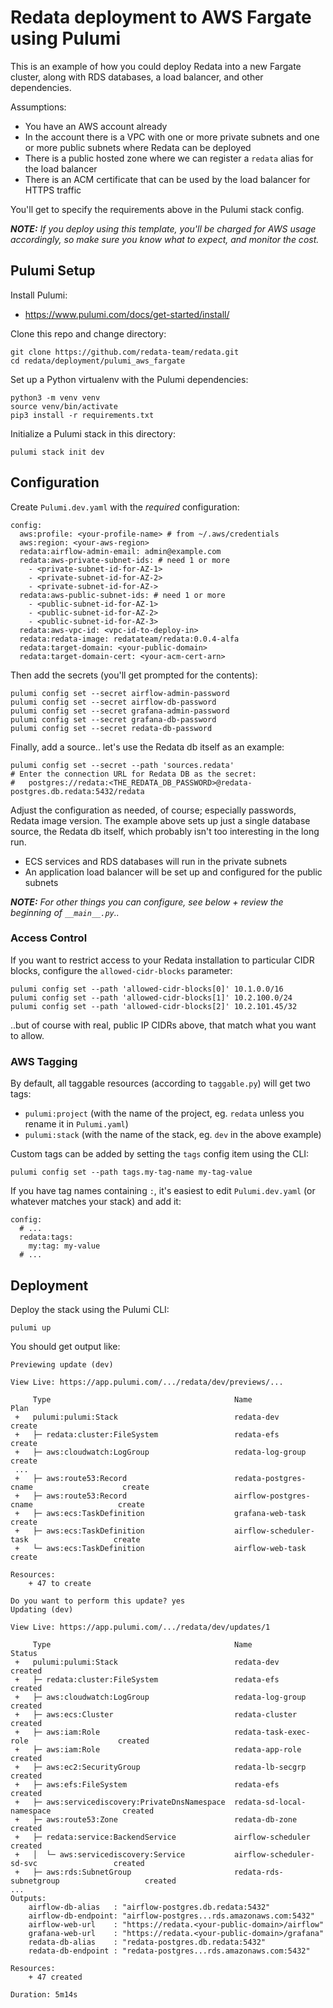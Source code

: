 # Redata deployment to AWS Fargate using Pulumi

This is an example of how you could deploy Redata into a new Fargate cluster, along with RDS databases, a load balancer, and other dependencies.

Assumptions:
  - You have an AWS account already
  - In the account there is a VPC with one or more private subnets and one or more public subnets where Redata can be deployed
  - There is a public hosted zone where we can register a `redata` alias for the load balancer
  - There is an ACM certificate that can be used by the load balancer for HTTPS traffic

You'll get to specify the requirements above in the Pulumi stack config.

_**NOTE:** If you deploy using this template, you'll be charged for AWS usage accordingly, so make sure you know what to expect, and monitor the cost._

## Pulumi Setup

Install Pulumi:

  - https://www.pulumi.com/docs/get-started/install/


Clone this repo and change directory:

    git clone https://github.com/redata-team/redata.git
    cd redata/deployment/pulumi_aws_fargate

Set up a Python virtualenv with the Pulumi dependencies:

```
python3 -m venv venv
source venv/bin/activate
pip3 install -r requirements.txt
```

Initialize a Pulumi stack in this directory:

    pulumi stack init dev

## Configuration

Create `Pulumi.dev.yaml` with the _required_ configuration:

```
config:
  aws:profile: <your-profile-name> # from ~/.aws/credentials
  aws:region: <your-aws-region>
  redata:airflow-admin-email: admin@example.com
  redata:aws-private-subnet-ids: # need 1 or more
    - <private-subnet-id-for-AZ-1>
    - <private-subnet-id-for-AZ-2>
    - <private-subnet-id-for-AZ->
  redata:aws-public-subnet-ids: # need 1 or more
    - <public-subnet-id-for-AZ-1>
    - <public-subnet-id-for-AZ-2>
    - <public-subnet-id-for-AZ-3>
  redata:aws-vpc-id: <vpc-id-to-deploy-in>
  redata:redata-image: redatateam/redata:0.0.4-alfa
  redata:target-domain: <your-public-domain>
  redata:target-domain-cert: <your-acm-cert-arn>

```

Then add the secrets (you'll get prompted for the contents):

    pulumi config set --secret airflow-admin-password
    pulumi config set --secret airflow-db-password
    pulumi config set --secret grafana-admin-password
    pulumi config set --secret grafana-db-password
    pulumi config set --secret redata-db-password

Finally, add a source.. let's use the Redata db itself as an example:

    pulumi config set --secret --path 'sources.redata'
    # Enter the connection URL for Redata DB as the secret:
    #   postgres://redata:<THE_REDATA_DB_PASSWORD>@redata-postgres.db.redata:5432/redata

Adjust the configuration as needed, of course; especially passwords, Redata image version. The example above sets up just a single database source, the Redata db itself, which probably isn't too interesting in the long run.

- ECS services and RDS databases will run in the private subnets
- An application load balancer will be set up and configured for the public subnets

_**NOTE:** For other things you can configure, see below + review the beginning of `__main__.py`.._


### Access Control

If you want to restrict access to your Redata installation to particular CIDR blocks, configure the `allowed-cidr-blocks` parameter:

    pulumi config set --path 'allowed-cidr-blocks[0]' 10.1.0.0/16
    pulumi config set --path 'allowed-cidr-blocks[1]' 10.2.100.0/24
    pulumi config set --path 'allowed-cidr-blocks[2]' 10.2.101.45/32

..but of course with real, public IP CIDRs above, that match what you want to allow.

### AWS Tagging

By default, all taggable resources (according to `taggable.py`) will get two tags:

  - `pulumi:project` (with the name of the project, eg. `redata` unless you rename it in `Pulumi.yaml`)
  - `pulumi:stack` (with the name of the stack, eg. `dev` in the above example)

Custom tags can be added by setting the `tags` config item using the CLI:

    pulumi config set --path tags.my-tag-name my-tag-value

If you have tag names containing `:`, it's easiest to edit `Pulumi.dev.yaml` (or whatever matches your stack) and add it:

```
config:
  # ...
  redata:tags:
    my:tag: my-value
  # ...
```


## Deployment

Deploy the stack using the Pulumi CLI:

    pulumi up

You should get output like:

```
Previewing update (dev)

View Live: https://app.pulumi.com/.../redata/dev/previews/...

     Type                                         Name                                     Plan       
 +   pulumi:pulumi:Stack                          redata-dev                               create     
 +   ├─ redata:cluster:FileSystem                 redata-efs                               create     
 +   ├─ aws:cloudwatch:LogGroup                   redata-log-group                         create     
 ...
 +   ├─ aws:route53:Record                        redata-postgres-cname                    create     
 +   ├─ aws:route53:Record                        airflow-postgres-cname                   create     
 +   ├─ aws:ecs:TaskDefinition                    grafana-web-task                         create     
 +   ├─ aws:ecs:TaskDefinition                    airflow-scheduler-task                   create     
 +   └─ aws:ecs:TaskDefinition                    airflow-web-task                         create     
 
Resources:
    + 47 to create

Do you want to perform this update? yes
Updating (dev)

View Live: https://app.pulumi.com/.../redata/dev/updates/1

     Type                                         Name                                     Status
 +   pulumi:pulumi:Stack                          redata-dev                               created
 +   ├─ redata:cluster:FileSystem                 redata-efs                               created
 +   ├─ aws:cloudwatch:LogGroup                   redata-log-group                         created
 +   ├─ aws:ecs:Cluster                           redata-cluster                           created
 +   ├─ aws:iam:Role                              redata-task-exec-role                    created
 +   ├─ aws:iam:Role                              redata-app-role                          created
 +   ├─ aws:ec2:SecurityGroup                     redata-lb-secgrp                         created
 +   ├─ aws:efs:FileSystem                        redata-efs                               created
 +   ├─ aws:servicediscovery:PrivateDnsNamespace  redata-sd-local-namespace                created
 +   ├─ aws:route53:Zone                          redata-db-zone                           created
 +   ├─ redata:service:BackendService             airflow-scheduler                        created
 +   │  └─ aws:servicediscovery:Service           airflow-scheduler-sd-svc                 created
 +   ├─ aws:rds:SubnetGroup                       redata-rds-subnetgroup                   created
...
Outputs:
    airflow-db-alias   : "airflow-postgres.db.redata:5432"
    airflow-db-endpoint: "airflow-postgres...rds.amazonaws.com:5432"
    airflow-web-url    : "https://redata.<your-public-domain>/airflow"
    grafana-web-url    : "https://redata.<your-public-domain>/grafana"
    redata-db-alias    : "redata-postgres.db.redata:5432"
    redata-db-endpoint : "redata-postgres...rds.amazonaws.com:5432"

Resources:
    + 47 created

Duration: 5m14s
```